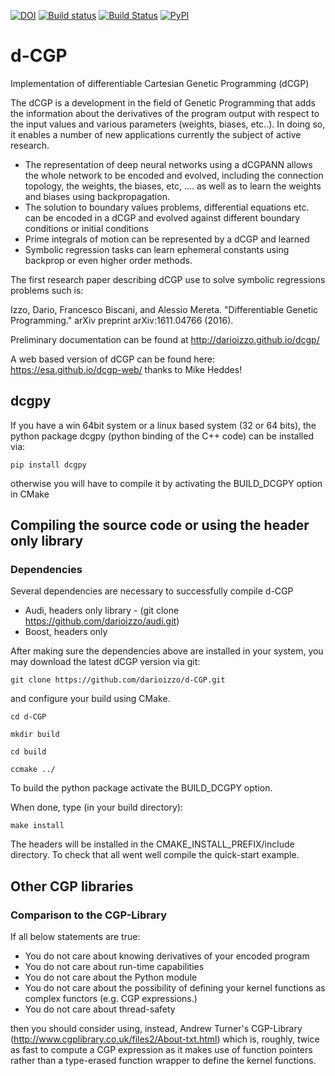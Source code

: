[![DOI](https://zenodo.org/badge/38923383.svg)](https://zenodo.org/badge/latestdoi/38923383)
[![Build status](https://ci.appveyor.com/api/projects/status/0krbaimpvjx76fcm?svg=true)](https://ci.appveyor.com/project/darioizzo/d-cgp)
[![Build Status](https://travis-ci.org/darioizzo/d-CGP.svg?branch=master)](https://travis-ci.org/darioizzo/d-CGP)
[![PyPI](https://img.shields.io/badge/pypi-v1.0.1-blue.svg)](https://pypi.python.org/pypi?:action=display&name=dcgpy&version=1.0.1)

# d-CGP
Implementation of differentiable Cartesian Genetic Programming (dCGP)

The dCGP is a development in the field of Genetic Programming that adds the information about the derivatives of the program output with respect to the input values and various parameters (weights, biases, etc..). In doing so, it enables a number of new applications currently the subject of active research.

 * The representation of deep neural networks using a dCGPANN allows the whole network to be encoded and evolved, including the connection topology, the weights, the biases, etc, .... as well as to learn the weights and biases using backpropagation.
 * The solution to boundary values problems, differential equations etc. can be encoded in a dCGP and evolved against different boundary conditions or initial conditions
 * Prime integrals of motion can be represented by a dCGP and learned
 * Symbolic regression tasks can learn ephemeral constants using backprop or even higher order methods.
 
The first research paper describing dCGP use to solve symbolic regressions problems such is:

Izzo, Dario, Francesco Biscani, and Alessio Mereta. "Differentiable Genetic Programming." arXiv preprint arXiv:1611.04766 (2016).

Preliminary documentation can be found at http://darioizzo.github.io/dcgp/

A web based version of dCGP can be found here: https://esa.github.io/dcgp-web/ thanks to Mike Heddes!

## dcgpy
If you have a win 64bit system or a linux based system (32 or 64 bits), the python package dcgpy (python binding of the C++ code) can be installed via:

 ```pip install dcgpy```

otherwise you will have to compile it by activating the BUILD_DCGPY option in CMake

## Compiling the source code or using the header only library
### Dependencies
Several dependencies are necessary to successfully compile d-CGP
 * Audi, headers only library - (git clone https://github.com/darioizzo/audi.git)
 * Boost, headers only
 
After making sure the dependencies above are installed in your system, you may download the latest dCGP version via git:

```git clone https://github.com/darioizzo/d-CGP.git```

and configure your build using CMake. 

```cd d-CGP```

```mkdir build```

```cd build```

```ccmake ../```

To build the python package activate the BUILD_DCGPY option.

When done, type (in your build directory):

```make install```

The headers will be installed in the CMAKE_INSTALL_PREFIX/include directory. To check that all went well compile the quick-start example.

## Other CGP libraries
### Comparison to the CGP-Library
If all below statements are true:
 * You do not care about knowing derivatives of your encoded program
 * You do not care about run-time capabilities
 * You do not care about the Python module
 * You do not care about the possibility of defining your kernel functions as complex functors (e.g. CGP expressions.)
 * You do not care about thread-safety

then you should consider using, instead, Andrew Turner's CGP-Library (http://www.cgplibrary.co.uk/files2/About-txt.html) which is, roughly, twice as fast to compute a CGP expression as it makes use of function pointers rather than a type-erased function wrapper to define the kernel functions.
